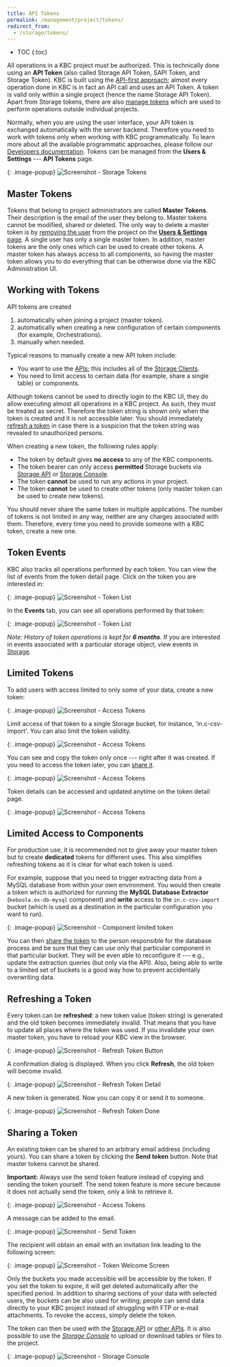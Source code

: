 ```yaml
---
title: API Tokens
permalink: /management/project/tokens/
redirect_from:
  - /storage/tokens/
---
```


* TOC
{:toc}

All operations in a KBC project must be authorized. This is technically done using an **API Token**
(also called Storage API Token, SAPI Token, and Storage Token). KBC is built
using the [API-first approach](https://apigee.com/about/tags/api-first-0); almost every operation 
done in KBC is in fact an API call and uses an API Token. A token is 
valid only within a single project (hence the name Storage API Token). Apart from Storage tokens, 
there are also [manage tokens](/management/account/#tokens) which are used to perform operations outside individual projects.

Normally, when you are using the user interface, your API token is exchanged automatically with
the server backend. Therefore you need to work with tokens only when working with KBC programmatically. 
To learn more about all the available programmatic approaches, please follow our 
[Developers documentation](https://developers.keboola.com/overview/api/).
Tokens can be managed from the **Users & Settings** --- **API Tokens** page.

{: .image-popup}
![Screenshot - Storage Tokens](/management/project/tokens/overview.png)

## Master Tokens
Tokens that belong to project administrators are called **Master Tokens**. Their description is 
the email of the user they belong to. Master tokens cannot be modified, shared or deleted. 
The only way to delete a master token is by [removing the user](/management/project/users/#removing-a-user) 
from the project on the [**Users & Settings** page](/management/project/users/). A single user has only a single master 
token. In addition, master tokens are the only ones which can be used to create other tokens.
A master token has always access to all components, so having the master token allows you to do everything 
that can be otherwise done via the KBC Administration UI.

## Working with Tokens
API tokens are created

1. automatically when joining a project (master token).
2. automatically when creating a new configuration of certain components (for example, Orchestrations).
3. manually when needed.

Typical reasons to manually create a new API token include:

- You want to use the [APIs](https://developers.keboola.com/overview/api/); this includes all of the [Storage Clients](https://developers.keboola.com/integrate/storage/#storage-api-clients).
- You need to limit access to certain data (for example, share a single table) or components.

Although tokens cannot be used to directly login to the KBC UI, they do allow executing almost all 
operations in a KBC project. As such, they must be treated as secret. Therefore the token 
string is shown only when the token is created and it is not accessible later. You should 
immediately [refresh a token](#refreshing-a-token) in case there is a suspicion that the 
token string was revealed to unauthorized persons.

When creating a new token, the following rules apply:

- The token by default gives **no access** to any of the KBC components.
- The token bearer can only access **permitted** Storage buckets via [Storage API](http://developers.keboola.com/integrate/storage/) or
[Storage Console](https://storage-api-console.keboola.com/). 
- The token **cannot** be used to run any actions in your project.
- The token **cannot** be used to create other tokens (only master token can be used to create new tokens).

You should never share the same token in multiple applications. The number of tokens is not 
limited in any way, neither are any charges associated with them. Therefore, every time you need to provide
someone with a KBC token, create a new one.

## Token Events
KBC also tracks all operations performed by each token. You can view the list of events from 
the token detail page. Click on the token you are interested in:

{: .image-popup}
![Screenshot - Token List](/management/project/tokens/token-list.png)

In the **Events** tab, you can see all operations performed by that token:

{: .image-popup}
![Screenshot - Token List](/management/project/tokens/token-list.png)

*Note: History of token operations is kept for **6 months**.* If you are interested in 
events associated with a particular storage object, view events in [Storage](/storage/).

## Limited Tokens
To add users with access limited to only some of your data, create a new token:

{: .image-popup}
![Screenshot - Access Tokens](/management/project/tokens/access-tokens.png)

Limit access of that token to a single Storage bucket, for instance, 'in.c-csv-import'.
You can also limit the token validity.

{: .image-popup}
![Screenshot - Access Tokens](/management/project/tokens/access-token-detail.png)

You can see and copy the token only once --- right after it was created. If you
need to access the token later, you can [share it](#sharing-token).

{: .image-popup}
![Screenshot - Access Tokens](/management/project/tokens/access-token-detail-2.png)

Token details can be accessed and updated anytime on the token detail page.

{: .image-popup}
![Screenshot - Access Tokens](/management/project/tokens/access-token-detail-3.png)

## Limited Access to Components
For production use, it is recommended not to give away your master token but to create **dedicated** tokens for
different uses. This also simplifies refreshing tokens as it is clear for what each token is used.

For example, suppose that you need to trigger extracting data from a MySQL database from within your own environment.
You would then create a token which is authorized for running the **MySQL Database Extractor** (`keboola.ex-db-mysql` component) and
**write** access to the `in.c-csv-import` bucket (which is used as a destination in the particular configuration you want to run).

{: .image-popup}
![Screenshot - Component limited token](/management/project/tokens/component-limited.png)

You can then [share the token](#sharing-a-token) to the person responsible for the database process and be 
sure that they can use only that particular component in that particular bucket. They will be even able to 
reconfigure it --- e.g., update the extraction queries (but only via the API).
Also, being able to write to a limited set of buckets is a good way how to prevent accidentally overwriting data.

## Refreshing a Token
Every token can be **refreshed**: a new token value (token string) is generated and the old token becomes 
immediately invalid. That means that you have to update all places where the token was used. If you invalidate 
your own master token, you have to reload your KBC view in the browser.

{: .image-popup}
![Screenshot - Refresh Token Button](/management/project/tokens/refresh-token.png)

A confirmation dialog is displayed. When you click **Refresh**, the old token will become invalid.

{: .image-popup}
![Screenshot - Refresh Token Detail](/management/project/tokens/refresh-token-detail.png)

A new token is generated. Now you can copy it or send it to someone.

{: .image-popup}
![Screenshot - Refresh Token Done](/management/project/tokens/refresh-token-done.png)

## Sharing a Token
An existing token can be shared to an arbitrary email address (including yours). You can
share a token by clicking the **Send token** button. Note that master
tokens cannot be shared. 

**Important:** Always use the send token feature instead of copying and sending the token yourself. The send token 
feature is more secure because it does not actually send the token, only a link to retrieve it.

{: .image-popup}
![Screenshot - Access Tokens](/management/project/tokens/send-token-button.png)

A message can be added to the email.

{: .image-popup}
![Screenshot - Send Token](/management/project/tokens/send-token.png)

The recipient will obtain an email with an invitation link leading to the following screen:

{: .image-popup}
![Screenshot - Token Welcome Screen](/management/project/tokens/token-welcome.png)

Only the buckets you made accessible will be accessible by the token. If you set the token to expire, 
it will get deleted automatically after the specified period. In addition to sharing sections of 
your data with selected users, the buckets can be also used for writing;
people can send data directly to your KBC project instead of struggling with FTP or e-mail attachments.
To revoke the access, simply delete the token.

The token can then be used with the [Storage API](https://developers.keboola.com/integrate/) 
or [other APIs](https://developers.keboola.com/overview/api/). It is also possible to 
use the [*Storage Console*](https://storage-api-console.keboola.com/) to upload or download
tables or files to the project.

{: .image-popup}
![Screenshot - Storage Console](/management/project/tokens/storage-console.png)
